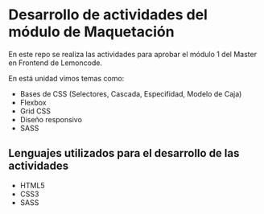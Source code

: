 # Desarrollo de actividades del módulo de Maquetación

En este repo se realiza las actividades para aprobar el módulo 1 del Master en Frontend de Lemoncode. 

En está unidad vimos temas como:
- Bases de CSS (Selectores, Cascada, Especifidad, Modelo de Caja)
- Flexbox
- Grid CSS
- Diseño responsivo 
- SASS

## Lenguajes utilizados para el desarrollo de las actividades
- HTML5
- CSS3
- SASS



